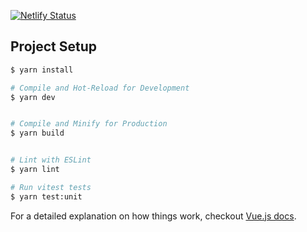 [![Netlify Status](https://api.netlify.com/api/v1/badges/4ca6d8d6-bede-4ab9-9249-5db19d4e81fa/deploy-status)](https://app.netlify.com/sites/qmacq/deploys)

## Project Setup

```sh
$ yarn install

# Compile and Hot-Reload for Development
$ yarn dev


# Compile and Minify for Production
$ yarn build


# Lint with ESLint
$ yarn lint

# Run vitest tests
$ yarn test:unit
```

For a detailed explanation on how things work, checkout [Vue.js docs](https://vuejs.org/).

